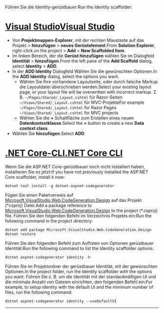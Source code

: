 <span data-ttu-id="ab81a-101">Führen Sie die Identity-gerüstbauer:</span><span class="sxs-lookup"><span data-stu-id="ab81a-101">Run the Identity scaffolder:</span></span>

# <a name="visual-studiotabvisual-studio"></a>[<span data-ttu-id="ab81a-102">Visual Studio</span><span class="sxs-lookup"><span data-stu-id="ab81a-102">Visual Studio</span></span>](#tab/visual-studio)

* <span data-ttu-id="ab81a-103">Von **Projektmappen-Explorer**, mit der rechten Maustaste auf das Projekt > **hinzufügen** > **neues Gerüstelement**.</span><span class="sxs-lookup"><span data-stu-id="ab81a-103">From **Solution Explorer**, right-click on the project > **Add** > **New Scaffolded Item**.</span></span>
* <span data-ttu-id="ab81a-104">Im linken Bereich, der die **Gerüst hinzufügen** wählen Sie im Dialogfeld **Identität** > **hinzufügen**.</span><span class="sxs-lookup"><span data-stu-id="ab81a-104">From the left pane of the **Add Scaffold** dialog, select **Identity** > **ADD**.</span></span>
* <span data-ttu-id="ab81a-105">In der **ADD Identity** Dialogfeld Wählen Sie die gewünschten Optionen.</span><span class="sxs-lookup"><span data-stu-id="ab81a-105">In the **ADD Identity** dialog, select the options you want.</span></span>
  * <span data-ttu-id="ab81a-106">Wählen Sie Ihre vorhandene Layoutseite, oder durch falsche Markup die Layoutdatei überschrieben werden.</span><span class="sxs-lookup"><span data-stu-id="ab81a-106">Select your existing layout page, or your layout file will be overwritten with incorrect markup.</span></span> <span data-ttu-id="ab81a-107">Z. B. `~/Pages/Shared/_Layout.cshtml` für Razor-Seiten `~/Views/Shared/_Layout.cshtml` für MVC-Projekte</span><span class="sxs-lookup"><span data-stu-id="ab81a-107">For example `~/Pages/Shared/_Layout.cshtml` for Razor Pages `~/Views/Shared/_Layout.cshtml` for MVC projects</span></span>
  * <span data-ttu-id="ab81a-108">Wählen Sie die **+** Schaltfläche zum Erstellen eines neuen **Datenkontextklasse**.</span><span class="sxs-lookup"><span data-stu-id="ab81a-108">Select the **+** button to create a new **Data context class**.</span></span>
* <span data-ttu-id="ab81a-109">Wählen Sie **hinzufügen**.</span><span class="sxs-lookup"><span data-stu-id="ab81a-109">Select **ADD**.</span></span>

# <a name="net-core-clitabnetcore-cli"></a>[<span data-ttu-id="ab81a-110">.NET Core-CLI</span><span class="sxs-lookup"><span data-stu-id="ab81a-110">.NET Core CLI</span></span>](#tab/netcore-cli)

<span data-ttu-id="ab81a-111">Wenn Sie die ASP.NET Core-gerüstbauer noch nicht installiert haben, installieren Sie es jetzt:</span><span class="sxs-lookup"><span data-stu-id="ab81a-111">If you have not previously installed the ASP.NET Core scaffolder, install it now:</span></span>

```cli
dotnet tool install -g dotnet-aspnet-codegenerator
```

<span data-ttu-id="ab81a-112">Fügen Sie einen Paketverweis auf [Microsoft.VisualStudio.Web.CodeGeneration.Design](https://www.nuget.org/packages/Microsoft.VisualStudio.Web.CodeGeneration.Design/) auf das Projekt (\*csproj) Datei.</span><span class="sxs-lookup"><span data-stu-id="ab81a-112">Add a package reference to [Microsoft.VisualStudio.Web.CodeGeneration.Design](https://www.nuget.org/packages/Microsoft.VisualStudio.Web.CodeGeneration.Design/) to the project (\*.csproj) file.</span></span> <span data-ttu-id="ab81a-113">Führen Sie den folgenden Befehl im Verzeichnis Projekts ein:</span><span class="sxs-lookup"><span data-stu-id="ab81a-113">Run the following command in the project directory:</span></span>

```cli
dotnet add package Microsoft.VisualStudio.Web.CodeGeneration.Design
dotnet restore
```

<span data-ttu-id="ab81a-114">Führen Sie den folgenden Befehl zum Auflisten von Optionen gerüstbauer Identität:</span><span class="sxs-lookup"><span data-stu-id="ab81a-114">Run the following command to list the Identity scaffolder options:</span></span>

```cli
dotnet aspnet-codegenerator identity -h
```

<span data-ttu-id="ab81a-115">Führen Sie im Projektordner der gerüstbauer Identität, mit der gewünschten Optionen.</span><span class="sxs-lookup"><span data-stu-id="ab81a-115">In the project folder, run the Identity scaffolder with the options you want.</span></span> <span data-ttu-id="ab81a-116">Führen Sie z. B. um die Identität mit der standardmäßigen UI und die minimale Anzahl von Dateien einrichten, den folgenden Befehl ein:</span><span class="sxs-lookup"><span data-stu-id="ab81a-116">For example, to setup identity with the default UI and the minimum number of files, run the following command:</span></span>

```cli
dotnet aspnet-codegenerator identity --useDefaultUI
```

---
